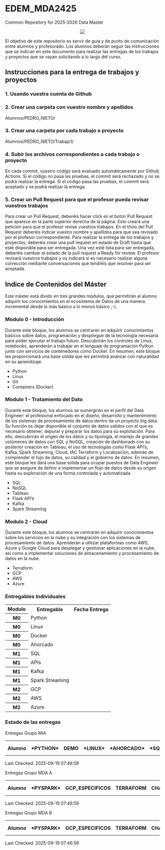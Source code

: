 # EDEM_MDA2425
Common Repository for 2025-2026 Data Master

<div align=center><img src="https://edem.eu/wp-content/uploads/2019/11/peces_edem.png" /></div>

El objetivo de este repositorio es servir de guía y de punto de comunicación entre alumnos y profesorado. Los alumnos deberán seguir las instrucciones que se indican en este documento para realizar las entregas de los trabajos y proyectos que se vayan solicitando a lo largo del curso.

## Instrucciones para la entrega de trabajos y proyectos

### 1. Usando vuestra cuenta de Github

### 2. Crear una carpeta con vuestro nombre y apellidos

Alumnos/PEDRO_NIETO/

### 3. Crear una carpeta por cada trabajo o proyecto

Alumnos/PEDRO_NIETO/Trabajo1/

### 4. Subir los archivos correspondientes a cada trabajo o proyecto

En cada commit, vuestro código será evaluado automáticamente por Github Actions. Si el código no pasa las pruebas, el commit será rechazado y no se podrá realizar la entrega. Si el código pasa las pruebas, el commit será aceptado y se podrá realizar la entrega.

### 5. Crear un Pull Request para que el profesor pueda revisar vuestros trabajos

Para crear un Pull Request, deberéis hacer click en el botón Pull Request que aparece en la parte superior derecha de la página. Esto creará una petición para que el profesor revise vuestros trabajos. En el título del Pull Request deberéis indicar vuestro nombre y apellidos para que sea revisado por el profesor correspondiente.
Para realizar la entrega de los trabajos y proyectos, deberéis crear una pull request en estado de Draft hasta que esté disponible para ser entregada. Una vez esté lista para ser entregada, deberéis cambiar el estado de la pull request a Ready for review. El profesor revisará vuestros trabajos y os indicará si es necesario realizar alguna corrección mediante conversaciones que tendréis que resolver para ser aceptada.

## Indice de Contenidos del Máster

Este máster está divido en tres grandes módulos, que permitirán al alumno adquirir los conocimientos en el ecosistema de Datos de una manera incremental desde lo más básico a lo menos básico ;-).

### Modulo 0 - Introducción 

Durante este bloque, los alumnos se centrarán en adquirir conocimientos básicos sobre datos, programación y despliegue de la tecnología necesaria para poder ejecutar el trabajo futuro. Descubrirán los controles de Linux, notebooks, aprenderán a trabajar en el lenguaje de programación Python junto con servicios de contenedores como Docker.
En resumen, este bloque les proporcionará una base sólida que les permitirá avanzar con naturalidad en su aprendizaje.

- Python
- Linux
- Git
- Containers (Docker)

### Modulo 1 - Tratamiento del Dato

Durante este bloque, los alumnos se sumergirán en el perfil del Data Engineer: el profesional enfocado en el diseño, desarrollo y mantenimiento de los sistemas de procesamiento de datos dentro de un proyecto big data. Su función es dejar disponible el conjunto de datos validos con el que es necesario obtener, depurar y preparar los datos para su explotación.
Para ello, descubrirán el origen de los datos y su tipología, el manejo de grandes volúmenes de datos con SQL y NoSQL, creación de dashborads con su posterior creación en Tableau, el uso de tecnologías como Flask API’s, Kafka, Spark Streaming, Cloud, IAC Terraform y Localización, además de comprender el fujo de datos, su calidad y el gobierno de datos.
En resumen, este bloque les dará una base sólida para ocupar puestos de Data Engineer que se asegure de definir e implementar un flujo de datos desde su origen hasta su exploración de una forma controlada y automatizada.

- SQL
- NoSQL
- Tableau
- Flask API’s
- Kafka
- Spark Streaming


### Modulo 2 - Cloud

Durante este bloque, los alumnos se centrarán en adquirir conocimientos sobre los servicios en la nube y su integración con los sistemas de procesamiento de datos. Aprenderán a utilizar plataformas como AWS, Azure y Google Cloud para desplegar y gestionar aplicaciones en la nube, así como a implementar soluciones de almacenamiento y procesamiento de datos en la nube.

- Terraform
- GCP
- AWS
- Azure


### Entregables Individuales

<table>
<tr><th>Modulo</th><th>Entregable</th><th>Fecha Entrega</th></tr>
<tr><th>M0</th><td>Python</td><td></td></tr>
<tr><th>M0</th><td>Linux</td><td></td></tr>
<tr><th>M0</th><td>Docker</td><td></td></tr>
<tr><th>M0</th><td>Ahorcado</td><td></td></tr>
<tr><th>M1</th><td>SQL</td><td></td></tr>
<tr><th>M1</th><td>APIs</td><td></td></tr>
<tr><th>M1</th><td>Kafka</td><td></td></tr>
<tr><th>M1</th><td>Spark Streaming</td><td></td></tr>
<tr><th>M2</th><td>GCP</td><td></td></tr>
<tr><th>M2</th><td>AWS</td><td></td></tr>
<tr><th>M2</th><td>Azure</td><td></td></tr>
</table>

### Estado de las entregas
Entregas Grupo MIA
<table>
<tr><th>Alumno</th>
<th>*PYTHON*</th>
<th>DEMO</th>
<th>*LINUX*</th>
<th>*AHORCADO*</th>
<th>*SQL*</th>
<th>*DOCKER*</th>
<th>TICTACTOE</th>
<th>NOTA COMUNES</th>
<th>MIA_M1</th>
</tr>
<tr>
</table>

Last Checked: 2025-09-19 07:46:59


Entregas Grupo MDA A
<table>
<tr><th>Alumno</th>
<th>*PYSPARK*</th>
<th>GCP_ESPECIFICOS</th>
<th>TERRAFORM</th>
<th>CHATBIG</th>
<th>CHAT</th>
<th>*AWS_ALMACENAMIENTO*</th>
<th>*KAFKA*</th>
<th>*DBT*</th>
<th>AWS_ESPECIFICOS</th>
<th>*GCP_ALMACENAMIENTO*</th>
<th>*APIS*</th>
<th>*CHUCK*</th>
<th>*PYTHON*</th>
<th>DEMO</th>
<th>*LINUX*</th>
<th>*AHORCADO*</th>
<th>*SQL*</th>
<th>*DOCKER*</th>
<th>TICTACTOE</th>
<th>NOTA COMUNES</th>
<th>MDA_M1</th>
<th>MDA_M2</th>
</tr>
<tr>
</table>

Last Checked: 2025-09-19 07:46:59

Entregas Grupo MDA B
<table>
<tr><th>Alumno</th>
<th>*PYSPARK*</th>
<th>GCP_ESPECIFICOS</th>
<th>TERRAFORM</th>
<th>CHATBIG</th>
<th>CHAT</th>
<th>*AWS_ALMACENAMIENTO*</th>
<th>*KAFKA*</th>
<th>*DBT*</th>
<th>AWS_ESPECIFICOS</th>
<th>*GCP_ALMACENAMIENTO*</th>
<th>*APIS*</th>
<th>*CHUCK*</th>
<th>*PYTHON*</th>
<th>DEMO</th>
<th>*LINUX*</th>
<th>*AHORCADO*</th>
<th>*SQL*</th>
<th>*DOCKER*</th>
<th>TICTACTOE</th>
<th>NOTA COMUNES</th>
<th>MDA_M1</th>
<th>MDA_M2</th>
</tr>
<tr>
</table>

Last Checked: 2025-09-19 07:46:59

